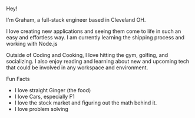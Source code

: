 Hey!

I'm Graham, a full-stack engineer based in Cleveland OH.

I love creating new applications and seeing them come to life in such an easy and effortless way. I am currently learning the shipping process and working with Node.js

Outside of Coding and Cooking, I love hitting the gym, golfing, and socializing. I also enjoy reading and learning about new and upcoming tech that could be involved in any workspace and environment. 

Fun Facts
- I love straight Ginger (the food)
- I love Cars, especially F1
- I love the stock market and figuring out the math behind it.
- I love problem solving 
